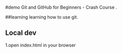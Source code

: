 #demo
Git and GitHub for Beginners - Crash Course .

##learning
learning how to use git.

## Local dev

1.open index.html in your browser
